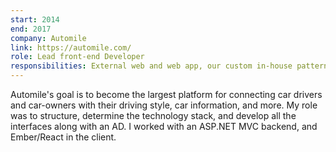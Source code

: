 ```yaml
---
start: 2014
end: 2017
company: Automile
link: https://automile.com/
role: Lead front-end Developer
responsibilities: External web and web app, our custom in-house pattern library, and email templates.
---
```


Automile's goal is to become the largest platform for connecting car drivers and car-owners with their driving style, car information, and more. My role was to structure, determine the technology stack, and develop all the interfaces along with an AD. I worked with an ASP.NET MVC backend, and Ember/React in the client.

